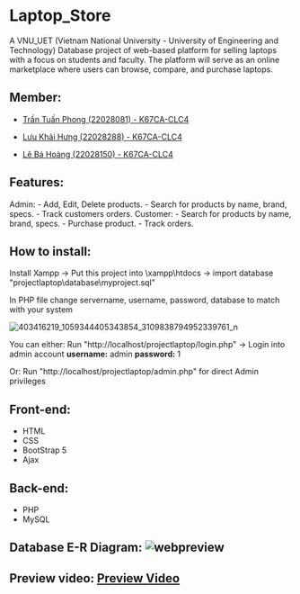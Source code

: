 # Laptop_Store
  A VNU_UET (Vietnam National University - University of Engineering and Technology) Database project of web-based platform for selling laptops with a focus on students and faculty. The platform will serve as an online marketplace where users can browse, compare, and purchase laptops.

## Member:
  - [Trần Tuấn Phong (22028081) - K67CA-CLC4](https://github.com/Hancovirus)
  
  - [Lưu Khải Hưng (22028288) - K67CA-CLC4](https://github.com/luukhaihung22028288)
  
  - [Lê Bá Hoàng (22028150) - K67CA-CLC4](https://github.com/lamhoang195)

## Features:
  Admin:
    - Add, Edit, Delete products.
    - Search for products by name, brand, specs.
    - Track customers orders.
  Customer:
    - Search for products by name, brand, specs.
    - Purchase product.
    - Track orders.

## How to install:
  Install Xampp -> Put this project into \xampp\htdocs -> import database "projectlaptop\database\myproject.sql" 
  
  In PHP file change servername, username, password, database to match with your system
  
  ![403416219_1059344405343854_3109838794952339761_n](https://github.com/Hancovirus/Laptop_Store/assets/125468313/3ebe0135-91a3-4245-9805-bd8013b802ce)


  You can either: Run "http://localhost/projectlaptop/login.php" -> Login into admin account **username:** admin  **password:** 1
  
  Or: Run "http://localhost/projectlaptop/admin.php" for direct Admin privileges
  
## Front-end:
  - HTML
  - CSS
  - BootStrap 5
  - Ajax

## Back-end:
  - PHP
  - MySQL

## Database E-R Diagram: ![webpreview](https://github.com/Hancovirus/Laptop_Store/assets/125468313/24543177-9a81-4248-afd8-821d72ee5d70)

## Preview video: [Preview Video](https://youtu.be/cEfIvdqSU0A)
